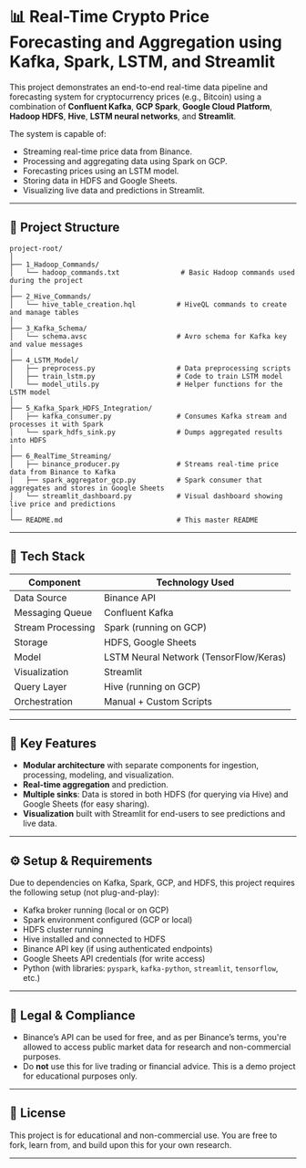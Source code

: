 # 📊 Real-Time Crypto Price Forecasting and Aggregation using Kafka, Spark, LSTM, and Streamlit

This project demonstrates an end-to-end real-time data pipeline and forecasting system for cryptocurrency prices (e.g., Bitcoin) using a combination of **Confluent Kafka**, **GCP Spark**, **Google Cloud Platform**, **Hadoop HDFS**, **Hive**, **LSTM neural networks**, and **Streamlit**.

The system is capable of:
- Streaming real-time price data from Binance.
- Processing and aggregating data using Spark on GCP.
- Forecasting prices using an LSTM model.
- Storing data in HDFS and Google Sheets.
- Visualizing live data and predictions in Streamlit.

---

## 📁 Project Structure

```
project-root/
│
├── 1_Hadoop_Commands/
│   └── hadoop_commands.txt               # Basic Hadoop commands used during the project
│
├── 2_Hive_Commands/
│   └── hive_table_creation.hql          # HiveQL commands to create and manage tables
│
├── 3_Kafka_Schema/
│   └── schema.avsc                      # Avro schema for Kafka key and value messages
│
├── 4_LSTM_Model/
│   ├── preprocess.py                    # Data preprocessing scripts
│   ├── train_lstm.py                    # Code to train LSTM model
│   └── model_utils.py                   # Helper functions for the LSTM model
│
├── 5_Kafka_Spark_HDFS_Integration/
│   ├── kafka_consumer.py                # Consumes Kafka stream and processes it with Spark
│   └── spark_hdfs_sink.py               # Dumps aggregated results into HDFS
│
├── 6_RealTime_Streaming/
│   ├── binance_producer.py              # Streams real-time price data from Binance to Kafka
│   ├── spark_aggregator_gcp.py          # Spark consumer that aggregates and stores in Google Sheets
│   └── streamlit_dashboard.py           # Visual dashboard showing live price and predictions
│
└── README.md                            # This master README
```

---

## 🚀 Tech Stack

| Component               | Technology Used                   |
|------------------------|-----------------------------------|
| Data Source            | Binance API                       |
| Messaging Queue        | Confluent Kafka                   |
| Stream Processing      | Spark (running on GCP)            |
| Storage                | HDFS, Google Sheets               |
| Model                  | LSTM Neural Network (TensorFlow/Keras) |
| Visualization          | Streamlit                         |
| Query Layer            | Hive (running on GCP)                              |
| Orchestration          | Manual + Custom Scripts           |

---

## 📌 Key Features

- **Modular architecture** with separate components for ingestion, processing, modeling, and visualization.
- **Real-time aggregation** and prediction.
- **Multiple sinks**: Data is stored in both HDFS (for querying via Hive) and Google Sheets (for easy sharing).
- **Visualization** built with Streamlit for end-users to see predictions and live data.

---

## ⚙️ Setup & Requirements

Due to dependencies on Kafka, Spark, GCP, and HDFS, this project requires the following setup (not plug-and-play):

- Kafka broker running (local or on GCP)
- Spark environment configured (GCP or local)
- HDFS cluster running
- Hive installed and connected to HDFS
- Binance API key (if using authenticated endpoints)
- Google Sheets API credentials (for write access)
- Python (with libraries: `pyspark`, `kafka-python`, `streamlit`, `tensorflow`, etc.)

---

## 🔐 Legal & Compliance

- Binance’s API can be used for free, and as per Binance’s terms, you're allowed to access public market data for research and non-commercial purposes.
- Do **not** use this for live trading or financial advice. This is a demo project for educational purposes only.

---

## 📎 License

This project is for educational and non-commercial use. You are free to fork, learn from, and build upon this for your own research.

---
